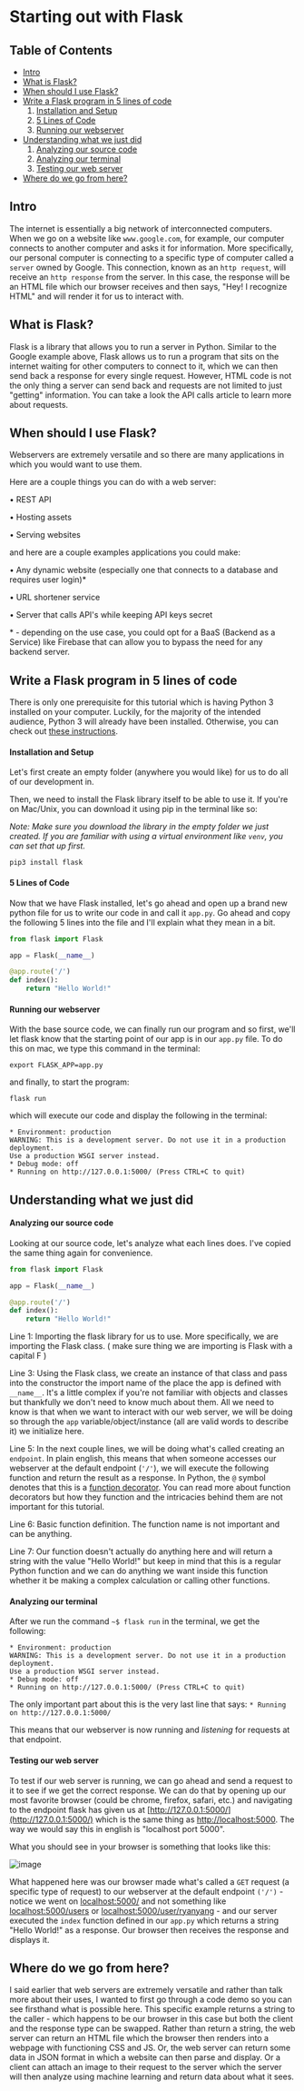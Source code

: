 # Starting out with Flask

## Table of Contents

* [Intro](#intro)
* [What is Flask?](#what-is-flask?)
* [When should I use Flask?](#when-should-i-use-flask?)
* [Write a Flask program in 5 lines of code](#write-a-flask-program-in-5-lines-of-code)
    1. [Installation and Setup](#installation-and-setup)
    2. [5 Lines of Code](#5-lines-of-code)
    3. [Running our webserver](#running-our-webserver)
* [Understanding what we just did](#understanding-what-we-just-did)
    1. [Analyzing our source code](#analyzing-our-source-code)
    2. [Analyzing our terminal](#analyzing-our-terminal)
    3. [Testing our web server](#testing-our-web-server)
* [Where do we go from here?](#where-do-we-go-from-here?)
    

## Intro

The internet is essentially a big network of interconnected computers. When we go on a website like `www.google.com`, for example, our computer connects to another computer and asks it for information. More specifically, our personal computer is connecting to a specific type of computer called a `server` owned by Google. This connection, known as an `http request`, will receive an `http response` from the server. In this case, the response will be an HTML file which our browser receives and then says, "Hey! I recognize HTML" and will render it for us to interact with. 

## What is Flask?

Flask is a library that allows you to run a server in Python. Similar to the Google example above, Flask allows us to run a program that sits on the internet waiting for other computers to connect to it, which we can then send back a response for every single request. However, HTML code is not the only thing a server can send back and requests are not limited to just "getting" information. You can take a look the API calls article to learn more about requests.

## When should I use Flask?

Webservers are extremely versatile and so there are many applications in which you would want to use them.

Here are a couple things you can do with a web server:

• REST API

• Hosting assets

• Serving websites

and here are a couple examples applications you could make:

• Any dynamic website (especially one that connects to a database and requires user login)*

• URL shortener service

• Server that calls API's while keeping API keys secret


\* - depending on the use case, you could opt for a BaaS (Backend as a Service) like Firebase that can allow you to bypass the need for any backend server.

## Write a Flask program in 5 lines of code

There is only one prerequisite for this tutorial which is having Python 3 installed on your computer. Luckily, for the majority of the intended audience, Python 3 will already have been installed. Otherwise, you can check out [these instructions](https://realpython.com/installing-python/).
#### Installation and Setup

Let's first create an empty folder (anywhere you would like) for us to do all of our development in. 

Then, we need to install the Flask library itself to be able to use it. If you're on Mac/Unix, you can download it using pip in the terminal like so:

*Note: Make sure you download the library in the empty folder we just created. If you are familiar with using a virtual environment like `venv`, you can set that up first.*

```shell terminal
pip3 install flask
```

#### 5 Lines of Code

Now that we have Flask installed, let's go ahead and open up a brand new python file for us to write our code in and call it `app.py`. Go ahead and copy the following 5 lines into the file and I'll explain what they mean in a bit.

```python app.py
from flask import Flask

app = Flask(__name__)

@app.route('/')
def index():
	return "Hello World!"
```

#### Running our webserver

With the base source code, we can finally run our program and so first, we'll let flask know that the starting point of our app is in our `app.py` file. To do this on mac, we type this command in the terminal:

```shell terminal
export FLASK_APP=app.py
```

and finally, to start the program:

```shell terminal
flask run
```
which will execute our code and display the following in the terminal:
```shell terminal
* Environment: production
WARNING: This is a development server. Do not use it in a production deployment.
Use a production WSGI server instead.
* Debug mode: off
* Running on http://127.0.0.1:5000/ (Press CTRL+C to quit)
```

## Understanding what we just did

#### Analyzing our source code

Looking at our source code, let's analyze what each lines does. I've copied the same thing again for convenience.

```python app.py
from flask import Flask

app = Flask(__name__)

@app.route('/')
def index():
	return "Hello World!"
```
Line 1: Importing the flask library for us to use. More specifically, we are importing the Flask class. ( make sure thing we are importing is Flask with a capital F )

Line 3: Using the Flask class, we create an instance of that class and pass into the constructor the import name of the place the app is defined with `__name__`. It's a little complex if you're not familiar with objects and classes but thankfully we don't need to know much about them. All we need to know is that when we want to interact with our web server, we will be doing so through the `app` variable/object/instance (all are valid words to describe it) we initialize here.

Line 5: In the next couple lines, we will be doing what's called creating an `endpoint`. In plain english, this means that when someone accesses our webserver at the default endpoint (`'/'`), we will execute the following function and return the result as a response. In Python, the `@` symbol denotes that this is a [function decorator](https://www.python.org/dev/peps/pep-0318/). You can read more about function decorators but how they function and the intricacies behind them are not important for this tutorial.

Line 6: Basic function definition. The function name is not important and can be anything. 

Line 7: Our function doesn't actually do anything here and will return a string with the value "Hello World!" but keep in mind that this is a regular Python function and we can do anything we want inside this function whether it be making a complex calculation or calling other functions.

#### Analyzing our terminal

After we run the command `~$ flask run` in the terminal, we get the following:

```shell terminal
* Environment: production
WARNING: This is a development server. Do not use it in a production deployment.
Use a production WSGI server instead.
* Debug mode: off
* Running on http://127.0.0.1:5000/ (Press CTRL+C to quit)
```

The only important part about this is the very last line that says: 
`* Running on http://127.0.0.1:5000/`

This means that our webserver is now running and *listening* for requests at that endpoint. 

#### Testing our web server

To test if our web server is running, we can go ahead and send a request to it to see if we get the correct response. We can do that by opening up our most favorite browser (could be chrome, firefox, safari, etc.) and navigating to the endpoint flask has given us at [http://127.0.0.1:5000/](http://127.0.0.1:5000/) which is the same thing as [http://localhost:5000](http://localhost:5000). The way we would say this in english is "localhost port 5000".

What you should see in your browser is something that looks like this:

![image](./assets/browser.png)

What happened here was our browser made what's called a `GET` request (a specific type of request) to our webserver at the default endpoint `('/')` - notice we went on [localhost:5000/](http://localhost:5000/) and not something like [localhost:5000/users](http://localhost:5000/users) or [localhost:5000/user/ryanyang](http://localhost:5000/user/ryanyang) - and our server executed the `index` function defined in our `app.py` which returns a string "Hello World!" as a response. Our browser then receives the response and displays it.

## Where do we go from here?

I said earlier that web servers are extremely versatile and rather than talk more about their uses, I wanted to first go through a code demo so you can see firsthand what is possible here. This specific example returns a string to the caller - which happens to be our browser in this case but both the client and the response type can be swapped. Rather than return a string, the web server can return an HTML file which the browser then renders into a webpage with functioning CSS and JS. Or, the web server can return some data in JSON format in which a website can then parse and display. Or a client can attach an image to their request to the server which the server will then analyze using machine learning and return data about what it sees.